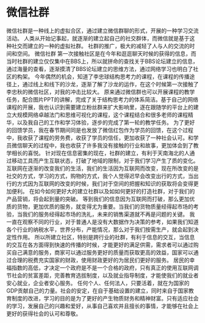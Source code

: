 # 微信社群

微信社群是一种线上的虚拟合区，通过建立微信群聊的形式，开展的一种学习交流活动。
人类从开始记事起，就逐渐的建立起自己的社交群体，而微信就是基于这种社交而建立的一种的虚拟社群。
社群的推广，极大的减轻了人与人的交流的时间和空间。
微信社群
第一次接触社区是在今年和逛逛聊天时候的获得的信息，而当时社群的建立仅仅集中在BBS上，所以就拼命的查找关于BBS论坛建立的信息，通过海量的查看，逐渐摸清了BBS论坛建立的思维方法，通过网络学习也明白了社区的构架。
今年偶然的机会，知道了李忠球结构思考力的课程，在课程的传播途径上，通过线上和线下的沙龙，逐渐了解了沙龙的运作，在这个时候第一次接触了李忠秋的微信社区，对我的冲击比较大。
原来通过微信群也可以开展课程的教学任务，配合图片PPT的讲解，完成了关于结构思考力的体系简洁。基于自己的网络课程的开展，我也认识到需要建立粉丝群来扩大影响里，逐在跟随学的平台上的建立大规模网络卓越法门和思维可视化的课程，这个课程结合和很多老师的课程精华，以及我自己的工作和学习体验，逐步的完成了第一轮的教学任务。
为了更好的回馈学员，我在春节期间同是也发放了微信红包作为学员的回馈，在这个过程中，我收获了课程的劳务费，收获了学员的信任，更加收获了一种社会认可。和学员微信聊天的过程中，我也收获了许多我没有接触的行业和故事，更加体会到了教学相长的喜悦。
针对现在信息密集的现在，社群的建立，有利于天南海北的人通过移动工具而产生互联状态，打破了地域的限制，对于我们学习产生了质的变化。
互联网在逐渐的改变我们的生活，我们的生活因为互联网而改变，现在所改变的是社交的方式，学习的方式，购物的方式，我个人觉得迟早会改变出行的方式，当出行的方式因为互联网的改变的时候，我们对于空间的把握和知识的获取将会变得更加便利。
在如今如何更好大的建立社群以及如如何更好的打造社群，对于我们的产品营销，将会起到量的突破。
等到我们的信息因为互联网而打破，那么更加优质的货物，更加优质的服务，就变得尤为重要。当我们的货物质量经得起市场的考验，当我们的服务经得起市场的洗礼，未来的销售渠道就不再是问题的关键。
我一直在观察不同的行业，对于普通人是没有大数据作为决策的参考，如果我们知道各个行业的纳税水平，世界分布，产能情况，那么对于我们按需生产，就会起到决定性作用。
所以所建立社区，特别是跨行业的社群，有利于信息的交互，当信息的交互在各方面得到快速的传播的时候，才能更好的满足供需，需求者可以通过购买自己满意的服务，商家可以通过服务更好的质量而获取更高的效益，国家可以通过合理的税费充实国家的财政，使用财政更好的为居民们更好的服务。
居民的幸福指数的高低，才决定一个政府是不是一个合格的政府，只有真正的使用互联网调节社会的贫富差距，完善教育选拔制度，以及就业指导制度，才能使我们的就业者安心就业，企业者安心服务。
任何个人、任何法人，只要活着，就在为国家的GDP贡献自己的力量。社会的安定，在自于基础设置的建立，同时来自于国家教育制度的改进，学习的目的是为了更好的产生物质财务和精神财富。只有适应社会的学习，发展自己的兴趣和爱好，从事自己喜欢并且擅长的事情，才能够在社会上更好的获得社会的认可和尊敬。
